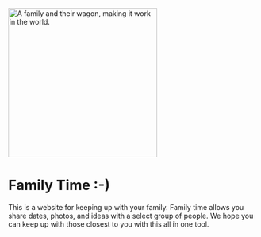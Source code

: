 <DOCTYPE html>
<!DOCTYPE html>
<head>
</head>
<style>
</style>
<body>
<img src="https://upload.wikimedia.org/wikipedia/commons/thumb/6/62/Arthur_Rothstein_Family_in_a_wagon_Lee_County_August_1935.jpg/1024px-Arthur_Rothstein_Family_in_a_wagon_Lee_County_August_1935.jpg" alt="A family and their wagon, making it work in the world." width="300">
<h1> Family Time :-) </h1>
<!-- Mission statement -->
<p> This is a website for keeping up with your family. Family time allows you share dates, photos, and ideas with a select group of people.
We hope you can keep up with those closest to you with this all in one tool. </p>
</body>
